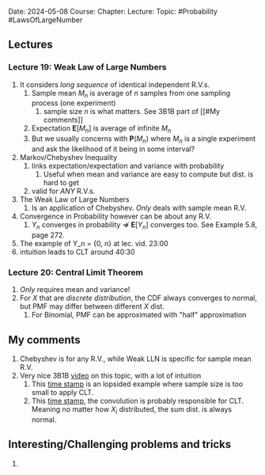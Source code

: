 Date: 2024-05-08
Course:
Chapter: 
Lecture: 
Topic: #Probability #LawsOfLargeNumber

## Lectures
### Lecture 19: Weak Law of Large Numbers
1. It considers *long sequence* of identical independent R.V.s. 
	1. Sample mean $M_n$ is average of $n$ samples from one sampling process (one experiment)
		1. sample size $n$ is what matters. See 3B1B part of [[#My comments]]
	2. Expectation $\mathbf{E}[M_n]$ is average of infinite $M_n$
	3. But we usually concerns with $\mathbf{P}(M_n)$ where $M_n$ is a single experiment and ask the likelihood of it being in some interval?
2. Markov/Chebyshev Inequality
	1. links expectation/expectation and variance with probability
		1. Useful when mean and variance are easy to compute but dist. is hard to get
	2. valid for *ANY* R.V.s.
3. The Weak Law of Large Numbers
	1. Is an application of Chebyshev. *Only* deals with sample mean R.V.
4. Convergence in Probability however can be about any R.V.
	1. $Y_n$ converges in probability $\nRightarrow$ $\mathbf{E}[Y_n]$ converges too. See Example 5.8, page 272.
5. The example of Y_n = {0, n} at lec. vid. 23:00
6. intuition leads to CLT around 40:30

### Lecture 20: Central Limit Theorem
1. *Only* requires mean and variance!
2. For $X$ that are *discrete distribution*, the CDF always converges to normal, but PMF may differ between different $X$ dist.
	1. For Binomial, PMF can be approximated with "half" approximation
## My comments
1. Chebyshev is for any R.V., while Weak LLN is specific for sample mean R.V.
2. Very nice 3B1B [video](https://youtu.be/zeJD6dqJ5lo) on this topic, with a lot of intuition
	1. This [time stamp](https://youtu.be/zeJD6dqJ5lo?t=1373) is an lopsided example where sample size is too small to apply CLT. 
	2. This [time stamp](https://youtu.be/zeJD6dqJ5lo?t=537), the convolution is probably responsible for CLT. Meaning no matter how $X_i$ distributed, the sum dist. is always normal.
## Interesting/Challenging problems and tricks
1. 